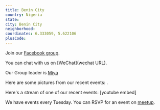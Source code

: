```yaml
---
title: Benin City
country: Nigeria
state: 
city: Benin City
neighborhood: 
coordinates: 6.333059, 5.622106
plusCode:
---
```

Join our [Facebook group](https://www.facebook.com/groups/free.code.camp.benincity).

You can chat with us on [WeChat](wechat URL).

Our Group leader is [Miya](freecodecamp.org/miya)

Here are some pictures from our recent events:
![]().

Here's a stream of one of our recent events:
[youtube embed]

We have events every Tuesday. You can RSVP for an event on [meetup](meetupurl).
